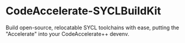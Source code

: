# CodeAccelerate-SYCLBuildKit
Build open-source, relocatable SYCL toolchains with ease, putting the "Accelerate" into your CodeAccelerate++ devenv.
